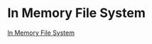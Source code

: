 # In Memory File System
[In Memory File System](https://leetcode.com/problems/design-in-memory-file-system/)